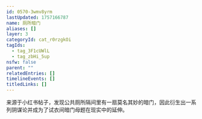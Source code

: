 ```yaml
---
id: 0570-3wmv8yrm
lastUpdated: 1757166787
name: 厕所暗门
aliases: []
layer: 3
categoryId: cat_r0rzgkOi
tagIds:
  - tag_3F1cUWlL
  - tag_zbHi_5up
nsfw: false
parent: ""
relatedEntries: []
timelineEvents: []
titledLinks: []
---
```


来源于小红书帖子，发现公共厕所隔间里有一扇莫名其妙的暗门，因此衍生出一系列阴谋论并成为了试衣间暗门母题在现实中的延伸。